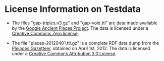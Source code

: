 # License Information on Testdata

* The files "gap-triples.n3.gz" and "gap-void.ttl" are data made available by the 
  [Google Ancient Places Project](http://googleancientplaces.wordpress.com/). The data 
  is licensed under a [Creative Commons Zero license](http://creativecommons.org/publicdomain/zero/1.0/).

* The file "places-20120401.ttl.gz" is a complete RDF data dump from the
  [Pleiades Gazetteer](http://pleiades.stoa.org/downloads), obtained on April 1st, 2012. The
  data is licensed under a [Creative Commons Attribution 3.0 License](http://creativecommons.org/licenses/by/3.0/).
  
